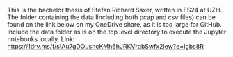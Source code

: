 This is the bachelor thesis of Stefan Richard Saxer, written in FS24 at UZH. 
The folder containing the data Iincluding both pcap and csv files) can be found on the link below on my OneDrive share, as it is too large for GitHub. Include the data folder as is on the top level directory to execute the Jupyter notebooks locally. 
Link: https://1drv.ms/f/s!Au7gDOusncKMh6hJRKVrqbSwfx2lew?e=Igbs8R

